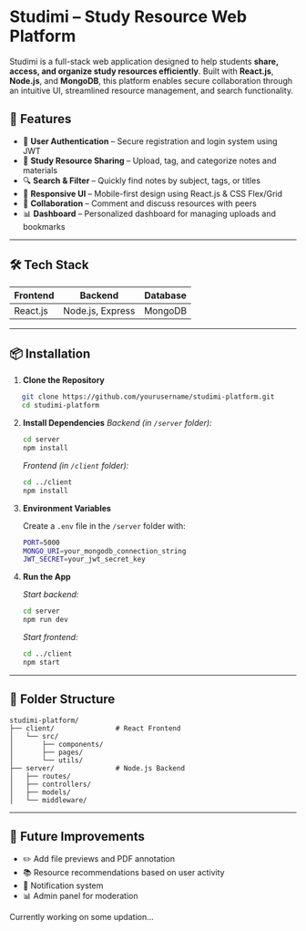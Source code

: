 # Studimi – Study Resource Web Platform

Studimi is a full-stack web application designed to help students **share, access, and organize study resources efficiently**. Built with **React.js**, **Node.js**, and **MongoDB**, this platform enables secure collaboration through an intuitive UI, streamlined resource management, and search functionality.

## 🚀 Features

- 🔐 **User Authentication** – Secure registration and login system using JWT  
- 📁 **Study Resource Sharing** – Upload, tag, and categorize notes and materials  
- 🔍 **Search & Filter** – Quickly find notes by subject, tags, or titles  
- 📱 **Responsive UI** – Mobile-first design using React.js & CSS Flex/Grid  
- 💬 **Collaboration** – Comment and discuss resources with peers  
- 📊 **Dashboard** – Personalized dashboard for managing uploads and bookmarks  

---

## 🛠️ Tech Stack

| Frontend         | Backend          | Database     |   
|------------------|------------------|--------------|
| React.js         | Node.js, Express | MongoDB      | 

---

## 📦 Installation

1. **Clone the Repository**
``` bash
   git clone https://github.com/yourusername/studimi-platform.git
   cd studimi-platform
````

2. **Install Dependencies**
   *Backend (in `/server` folder):*
   ```bash
   cd server
   npm install
   ```
   *Frontend (in `/client` folder):*
   ```bash
   cd ../client
   npm install
   ```

3. **Environment Variables**

   Create a `.env` file in the `/server` folder with:

   ```bash
   PORT=5000
   MONGO_URI=your_mongodb_connection_string
   JWT_SECRET=your_jwt_secret_key
   ```
4. **Run the App**
   
   *Start backend:*
   ```bash
   cd server
   npm run dev
   ```
   *Start frontend:*
   ```bash
   cd ../client
   npm start
   ```
---


## 🧩 Folder Structure

```
studimi-platform/
├── client/               # React Frontend
│   └── src/
│       ├── components/
│       ├── pages/
│       └── utils/
├── server/               # Node.js Backend
│   ├── routes/
│   ├── controllers/
│   ├── models/
│   └── middleware/
```

---

## 🧠 Future Improvements

* ✏️ Add file previews and PDF annotation
* 📚 Resource recommendations based on user activity
* 🔔 Notification system
* 📊 Admin panel for moderation

Currently working on some updation...
